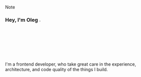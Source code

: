 > [!NOTE]
> ### Hey, I'm Oleg <img src="https://media.giphy.com/media/hvRJCLFzcasrR4ia7z/giphy.gif" width="3%">
> I'm a frontend developer, who take great care in the experience, architecture, and code quality of the things I build.

